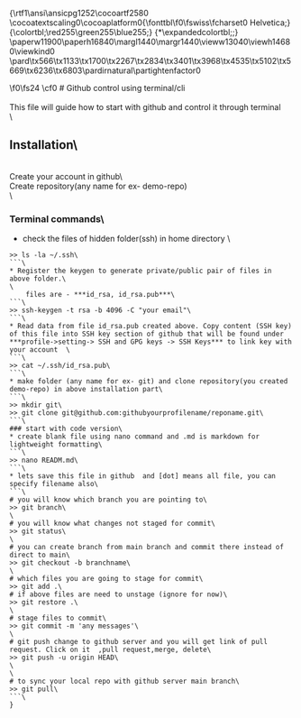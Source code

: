 {\rtf1\ansi\ansicpg1252\cocoartf2580
\cocoatextscaling0\cocoaplatform0{\fonttbl\f0\fswiss\fcharset0 Helvetica;}
{\colortbl;\red255\green255\blue255;}
{\*\expandedcolortbl;;}
\paperw11900\paperh16840\margl1440\margr1440\vieww13040\viewh14680\viewkind0
\pard\tx566\tx1133\tx1700\tx2267\tx2834\tx3401\tx3968\tx4535\tx5102\tx5669\tx6236\tx6803\pardirnatural\partightenfactor0

\f0\fs24 \cf0 # Github control using terminal/cli\
\
This file will guide how to start with github and control it through terminal \
\
## Installation\
\
Create your account in github\\\
Create repository(any name for ex- demo-repo) \
\
### Terminal commands\
*  check the files of hidden folder(ssh) in home directory \
```\
>> ls -la ~/.ssh\
```\
* Register the keygen to generate private/public pair of files in above folder.\
\
    files are - ***id_rsa, id_rsa.pub***\
```\
>> ssh-keygen -t rsa -b 4096 -C "your email"\
```\
* Read data from file id_rsa.pub created above. Copy content (SSH key) of this file into SSH key section of github that will be found under ***profile->setting-> SSH and GPG keys -> SSH Keys*** to link key with your account  \
```\
>> cat ~/.ssh/id_rsa.pub\
```\
* make folder (any name for ex- git) and clone repository(you created demo-repo) in above installation part\
```\
>> mkdir git\
>> git clone git@github.com:githubyourprofilename/reponame.git\
```\
### start with code version\
* create blank file using nano command and .md is markdown for lightweight formatting\
```\
>> nano READM.md\
```\
* lets save this file in github  and [dot] means all file, you can specify filename also\
```\
# you will know which branch you are pointing to\
>> git branch\
\
# you will know what changes not staged for commit\
>> git status\
\
# you can create branch from main branch and commit there instead of direct to main\
>> git checkout -b branchname\
\
# which files you are going to stage for commit\
>> git add .\
# if above files are need to unstage (ignore for now)\
>> git restore .\
\
# stage files to commit\
>> git commit -m 'any messages'\
\
# git push change to github server and you will get link of pull request. Click on it  ,pull request,merge, delete\
>> git push -u origin HEAD\
\
\
# to sync your local repo with github server main branch\
>> git pull\
```\
}